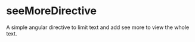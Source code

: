 # seeMoreDirective
A simple angular directive to limit text and add see more to view the whole text.
